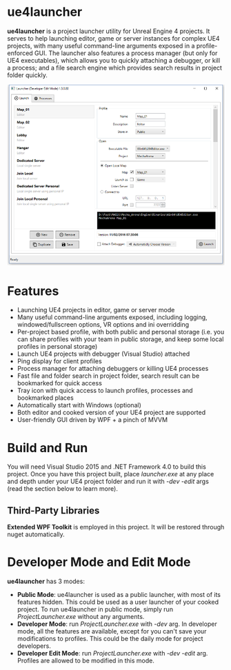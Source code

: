 # ue4launcher
**ue4launcher** is a project launcher utility for Unreal Engine 4 projects. It serves to help launching editor, game or server instances for complex UE4 projects, with many useful command-line arguments exposed in a profile-enforced GUI. The launcher also features a process manager (but only for UE4 executables), which allows you to quickly attaching a debugger, or kill a process; and a file search engine which provides search results in project folder quickly.

![ue4launcher Screenshot](/images/screenshot/ue4launcher.png?raw=true)

# Features
- Launching UE4 projects in editor, game or server mode
- Many useful command-line arguments exposed, including logging, windowed/fullscreen options, VR options and ini overridding
- Per-project based profile, with both public and personal storage (i.e. you can share profiles with your team in public storage, and keep some local profiles in personal storage)
- Launch UE4 projects with debugger (Visual Studio) attached
- Ping display for client profiles
- Process manager for attaching debuggers or killing UE4 processes
- Fast file and folder search in project folder, search result can be bookmarked for quick access
- Tray icon with quick access to launch profiles, processes and bookmarked places
- Automatically start with Windows (optional)
- Both editor and cooked version of your UE4 project are supported
- User-friendly GUI driven by WPF + a pinch of MVVM

# Build and Run
You will need Visual Studio 2015 and .NET Framework 4.0 to build this project.
Once you have this project built, place *launcher.exe* at any place and depth under your UE4 project folder and run it with *-dev -edit* args (read the section below to learn more).

## Third-Party Libraries
**Extended WPF Toolkit** is employed in this project. It will be restored through nuget automatically.

# Developer Mode and Edit Mode
**ue4launcher** has 3 modes:
- **Public Mode**: ue4launcher is used as a public launcher, with most of its features hidden. This could be used as a user launcher of your cooked project. To run ue4launcher in public mode, simply run *ProjectLauncher.exe* without any arguments.
- **Developer Mode**: run *ProjectLauncher.exe* with *-dev* arg. In developer mode, all the features are available, except for you can't save your modifications to profiles. This could be the daily mode for project developers.
- **Developer Edit Mode**: run *ProjectLauncher.exe* with *-dev -edit* arg. Profiles are allowed to be modified in this mode.
